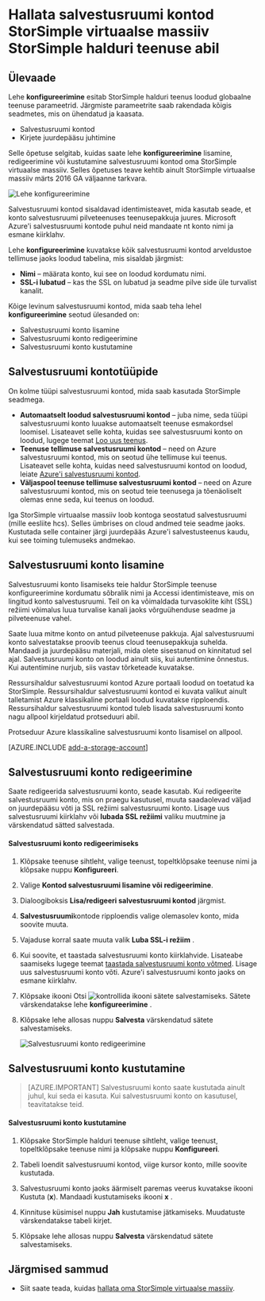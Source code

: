 <properties 
   pageTitle="Hallata kontot StorSimple salvestusruumi | Microsoft Azure'i"
   description="Selgitatakse, kuidas saate StorSimple halduri konfigureerimine lehe lisada, redigeerida, kustutada või pöörata seostatud StorSimple virtuaalse massiiv salvestusruumi konto turvalisus võtmed."
   services="storsimple"
   documentationCenter="NA"
   authors="alkohli"
   manager="carmonm"
   editor="" />
<tags 
   ms.service="storsimple"
   ms.devlang="NA"
   ms.topic="article"
   ms.tgt_pltfrm="NA"
   ms.workload="TBD"
   ms.date="09/29/2016"
   ms.author="alkohli" />

# <a name="use-the-storsimple-manager-service-to-manage-storage-accounts-for-storsimple-virtual-array"></a>Hallata salvestusruumi kontod StorSimple virtuaalse massiiv StorSimple halduri teenuse abil

## <a name="overview"></a>Ülevaade

Lehe **konfigureerimine** esitab StorSimple halduri teenus loodud globaalne teenuse parameetrid. Järgmiste parameetrite saab rakendada kõigis seadmetes, mis on ühendatud ja kaasata.

- Salvestusruumi kontod 
- Kirjete juurdepääsu juhtimine 

Selle õpetuse selgitab, kuidas saate lehe **konfigureerimine** lisamine, redigeerimine või kustutamine salvestusruumi kontod oma StorSimple virtuaalse massiiv. Selles õpetuses teave kehtib ainult StorSimple virtuaalse massiiv märts 2016 GA väljaanne tarkvara.

 ![Lehe konfigureerimine](./media/storsimple-ova-manage-storage-accounts/configure_service_page.png)  

Salvestusruumi kontod sisaldavad identimisteavet, mida kasutab seade, et konto salvestusruumi pilveteenuses teenusepakkuja juures. Microsoft Azure'i salvestusruumi kontode puhul neid mandaate nt konto nimi ja esmane kiirklahv. 

Lehe **konfigureerimine** kuvatakse kõik salvestusruumi kontod arveldustoe tellimuse jaoks loodud tabelina, mis sisaldab järgmist:

- **Nimi** – määrata konto, kui see on loodud kordumatu nimi.
- **SSL-i lubatud** – kas the SSL on lubatud ja seadme pilve side üle turvalist kanalit.

Kõige levinum salvestusruumi kontod, mida saab teha lehel **konfigureerimine** seotud ülesanded on:

- Salvestusruumi konto lisamine 
- Salvestusruumi konto redigeerimine 
- Salvestusruumi konto kustutamine 


## <a name="types-of-storage-accounts"></a>Salvestusruumi kontotüüpide

On kolme tüüpi salvestusruumi kontod, mida saab kasutada StorSimple seadmega.

- **Automaatselt loodud salvestusruumi kontod** – juba nime, seda tüüpi salvestusruumi konto luuakse automaatselt teenuse esmakordsel loomisel. Lisateavet selle kohta, kuidas see salvestusruumi konto on loodud, lugege teemat [Loo uus teenus](storsimple-ova-manage-service.md#create-a-service). 
- **Teenuse tellimuse salvestusruumi kontod** – need on Azure salvestusruumi kontod, mis on seotud ühe tellimuse kui teenus. Lisateavet selle kohta, kuidas need salvestusruumi kontod on loodud, leiate [Azure'i salvestusruumi kontod](../storage/storage-create-storage-account.md). 
- **Väljaspool teenuse tellimuse salvestusruumi kontod** – need on Azure salvestusruumi kontod, mis on seotud teie teenusega ja tõenäoliselt olemas enne seda, kui teenus on loodud.

Iga StorSimple virtuaalse massiiv loob kontoga seostatud salvestusruumi (mille eesliite hcs). Selles ümbrises on cloud andmed teie seadme jaoks. Kustutada selle container järgi juurdepääs Azure'i salvestusteenus kaudu, kui see toiming tulemuseks andmekao.

## <a name="add-a-storage-account"></a>Salvestusruumi konto lisamine

Salvestusruumi konto lisamiseks teie haldur StorSimple teenuse konfigureerimine kordumatu sõbralik nimi ja Accessi identimisteave, mis on lingitud konto salvestusruumi. Teil on ka võimaldada turvasoklite kiht (SSL) režiimi võimalus luua turvalise kanali jaoks võrguühenduse seadme ja pilveteenuse vahel.

Saate luua mitme konto on antud pilveteenuse pakkuja. Ajal salvestusruumi konto salvestatakse proovib teenus cloud teenusepakkuja suhelda. Mandaadi ja juurdepääsu materjali, mida olete sisestanud on kinnitatud sel ajal. Salvestusruumi konto on loodud ainult siis, kui autentimine õnnestus. Kui autentimine nurjub, siis vastav tõrketeade kuvatakse.

Ressursihaldur salvestusruumi kontod Azure portaali loodud on toetatud ka StorSimple. Ressursihaldur salvestusruumi kontod ei kuvata valikut ainult talletamist Azure klassikaline portaali loodud kuvatakse ripploendis. Ressursihaldur salvestusruumi kontod tuleb lisada salvestusruumi konto nagu allpool kirjeldatud protseduuri abil.

Protseduur Azure klassikaline salvestusruumi konto lisamisel on allpool.

[AZURE.INCLUDE [add-a-storage-account](../../includes/storsimple-ova-configure-new-storage-account.md)]

## <a name="edit-a-storage-account"></a>Salvestusruumi konto redigeerimine

Saate redigeerida salvestusruumi konto, seade kasutab. Kui redigeerite salvestusruumi konto, mis on praegu kasutusel, muuta saadaolevad väljad on juurdepääsu võti ja SSL režiimi salvestusruumi konto. Lisage uus salvestusruumi kiirklahv või **lubada SSL režiimi** valiku muutmine ja värskendatud sätted salvestada.

#### <a name="to-edit-a-storage-account"></a>Salvestusruumi konto redigeerimiseks

1. Klõpsake teenuse sihtleht, valige teenust, topeltklõpsake teenuse nimi ja klõpsake nuppu **Konfigureeri**.

2. Valige **Kontod salvestusruumi lisamine või redigeerimine**.

3. Dialoogiboksis **Lisa/redigeeri salvestusruumi kontod** järgmist.

  1. **Salvestusruumi**kontode ripploendis valige olemasolev konto, mida soovite muuta. 
  2. Vajaduse korral saate muuta valik **Luba SSL-i režiim** .
  3. Kui soovite, et taastada salvestusruumi konto kiirklahvide. Lisateabe saamiseks lugege teemat [taastada salvestusruumi konto võtmed](storage-create-storage-account.md#manage-your-storage-access-keys). Lisage uus salvestusruumi konto võti. Azure'i salvestusruumi konto jaoks on esmane kiirklahv. 
  4. Klõpsake ikooni Otsi ![kontrollida ikooni](./media/storsimple-ova-manage-storage-accounts/checkicon.png) sätete salvestamiseks. Sätete värskendatakse lehe **konfigureerimine** . 
  5. Klõpsake lehe allosas nuppu **Salvesta** värskendatud sätete salvestamiseks. 

     ![Salvestusruumi konto redigeerimine](./media/storsimple-ova-manage-storage-accounts/modifyexistingstorageaccount.png)
  
## <a name="delete-a-storage-account"></a>Salvestusruumi konto kustutamine

> [AZURE.IMPORTANT] Salvestusruumi konto saate kustutada ainult juhul, kui seda ei kasuta. Kui salvestusruumi konto on kasutusel, teavitatakse teid.

#### <a name="to-delete-a-storage-account"></a>Salvestusruumi konto kustutamine

1. Klõpsake StorSimple halduri teenuse sihtleht, valige teenust, topeltklõpsake teenuse nimi ja klõpsake nuppu **Konfigureeri**.

2. Tabeli loendit salvestusruumi kontod, viige kursor konto, mille soovite kustutada.

3. Salvestusruumi konto jaoks äärmiselt paremas veerus kuvatakse ikooni Kustuta (**x**). Mandaadi kustutamiseks ikooni **x** .

4. Kinnituse küsimisel nuppu **Jah** kustutamise jätkamiseks. Muudatuste värskendatakse tabeli kirjet.

5. Klõpsake lehe allosas nuppu **Salvesta** värskendatud sätete salvestamiseks.


## <a name="next-steps"></a>Järgmised sammud

- Siit saate teada, kuidas [hallata oma StorSimple virtuaalse massiiv](storsimple-ova-web-ui-admin.md).
